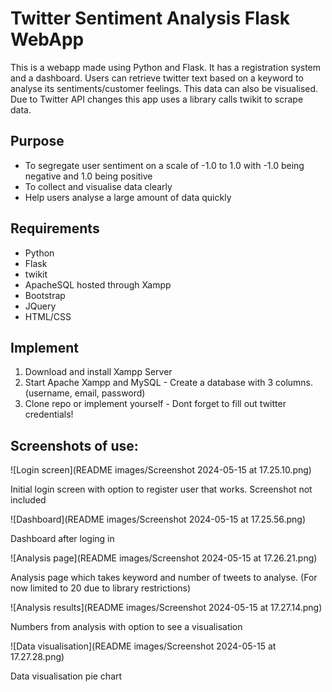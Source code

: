 # Twitter Sentiment Analysis Flask WebApp

This is a webapp made using Python and Flask. It has a registration system and a dashboard. Users can retrieve twitter text based on a keyword to analyse its sentiments/customer feelings. This data can also be visualised.
Due to Twitter API changes this app uses a library calls twikit to scrape data. 

## Purpose

- To segregate user sentiment on a scale of -1.0 to 1.0 with -1.0 being negative and 1.0 being positive
- To collect and visualise data clearly
- Help users analyse a large amount of data quickly

## Requirements

- Python
- Flask
- twikit
- ApacheSQL hosted through Xampp
- Bootstrap
- JQuery
- HTML/CSS

## Implement

1. Download and install Xampp Server
2. Start Apache Xampp and MySQL - Create a database with 3 columns. (username, email, password)
3. Clone repo or implement yourself - Dont forget to fill out twitter credentials!

## Screenshots of use:

![Login screen](README images/Screenshot 2024-05-15 at 17.25.10.png)

Initial login screen with option to register user that works. Screenshot not included

![Dashboard](README images/Screenshot 2024-05-15 at 17.25.56.png)

Dashboard after loging in

![Analysis page](README images/Screenshot 2024-05-15 at 17.26.21.png)

Analysis page which takes keyword and number of tweets to analyse. (For now limited to 20 due to library restrictions)

![Analysis results](README images/Screenshot 2024-05-15 at 17.27.14.png)

Numbers from analysis with option to see a visualisation

![Data visualisation](README images/Screenshot 2024-05-15 at 17.27.28.png)

Data visualisation pie chart